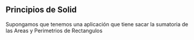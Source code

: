 
## Principios de Solid

Supongamos que tenemos una aplicación que tiene sacar la sumatoria de las Areas y Perimetrios de Rectangulos